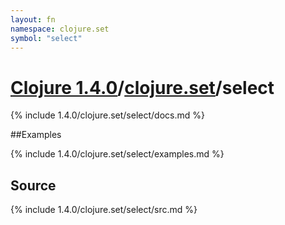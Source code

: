 ```yaml
---
layout: fn
namespace: clojure.set
symbol: "select"
---
```


# [Clojure 1.4.0](../../)/[clojure.set](../)/select

{% include 1.4.0/clojure.set/select/docs.md %}

##Examples

{% include 1.4.0/clojure.set/select/examples.md %}
## Source
{% include 1.4.0/clojure.set/select/src.md %}

